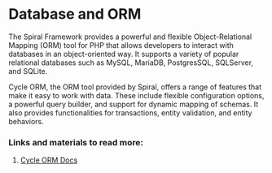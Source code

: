 # Database and ORM

The Spiral Framework provides a powerful and flexible Object-Relational Mapping (ORM) tool for PHP that allows developers to interact with databases in an object-oriented way. It supports a variety of popular relational databases such as MySQL, MariaDB, PostgresSQL, SQLServer, and SQLite.

Cycle ORM, the ORM tool provided by Spiral, offers a range of features that make it easy to work with data. These include flexible configuration options, a powerful query builder, and support for dynamic mapping of schemas. It also provides functionalities for transactions, entity validation, and entity behaviors.


### Links and materials to read more:
1. [Cycle ORM Docs](https://cycle-orm.dev/docs)